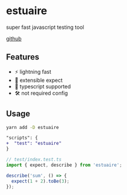 # estuaire

super fast javascript testing tool

[github](https://github.com/do4ng/estuaire)

## Features

- ⚡ lightning fast
- 🎨 extensible expect
- 🦄 typescript supported
- 🛠️ not required config

## Usage

```bash
yarn add -D estuaire
```

```diff
"scripts": {
+  "test": "estuaire"
}
```

```ts
// test/index.test.ts
import { expect, describe } from 'estuaire';

describe('sum', () => {
  expect(1 + 2).toBe(3);
});
```

